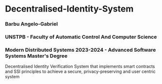 # Decentralised-Identity-System
### Barbu Angelo-Gabriel
### UNSTPB - Faculty of Automatic Control And Computer Science
### Modern Distributed Systems 2023-2024 - Advanced Software Systems Master's Degree

Decentralised Identity Verification System that implements smart contracts and SSI principles to achieve a secure, privacy-preserving and user centric system
